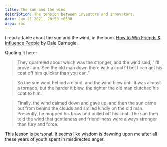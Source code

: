 ```yaml
---
title: The sun and the wind
description: The tension between inventors and innovators.
date: Jun 21 2021, 20:59 +0530
area: soc
---
```


I read a fable about the sun and the wind, in the book [How to Win Friends & Influence People](https://www.librarything.com/work/68250/book/199625301) by Dale Carnegie.

Quoting it here:

> They quarreled about which was the stronger, and the wind said,
> "I'll prove I am. See the old man down there with a coat? I bet I can get his
> coat off him quicker than you can.”

> So the sun went behind a cloud, and the wind blew until it was almost a
> tornado, but the harder it blew, the tighter the old man clutched his coat to
> him.

> Finally, the wind calmed down and gave up, and then the sun came out from
> behind the clouds and smiled kindly on the old man. Presently, he mopped his
> brow and pulled off his coat. The sun then told the wind that gentleness and
> friendliness were always stronger than fury and force.

This lesson is personal. It seems like wisdom is dawning upon me after all
these years of youth spent in misdirected anger.
